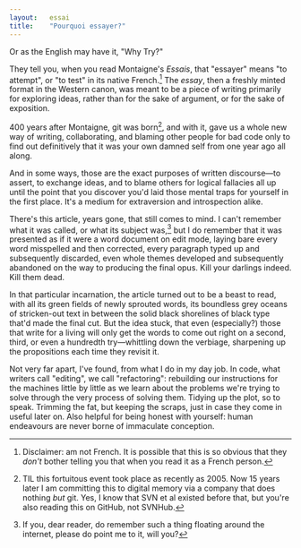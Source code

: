 ```yaml
---
layout:   essai
title:    "Pourquoi essayer?"
---
```


Or as the English may have it, "Why Try?"

They tell you, when you read Montaigne's _Essais_, that "essayer" means "to
attempt", or "to test" in its native French.[^1] The _essay_, then a freshly
minted format in the Western canon, was meant to be a piece of writing
primarily for exploring ideas, rather than for the sake of argument, or for the
sake of exposition.

400 years after Montaigne, git was born[^2], and with it, gave us a whole new
way of writing, collaborating, and blaming other people for bad code only to
find out definitively that it was your own damned self from one year ago all
along.

And in some ways, those are the exact purposes of written discourse—to assert,
to exchange ideas, and to blame others for logical fallacies all up until the
point that you discover you'd laid those mental traps for yourself in the first
place. It's a medium for extraversion and introspection alike.

There's this article, years gone, that still comes to mind. I can't remember
what it was called, or what its subject was,[^3] but I do remember that it was
presented as if it were a word document on edit mode, laying bare every word
misspelled and then corrected, every paragraph typed up and subsequently
discarded, even whole themes developed and subsequently abandoned on the way to
producing the final opus. Kill your darlings indeed. Kill them dead.

In that particular incarnation, the article turned out to be a beast to read,
with all its green fields of newly sprouted words, its boundless grey oceans
of stricken-out text in between the solid black shorelines of black type that'd
made the final cut. But the idea stuck, that even (especially?) those that
write for a living will only get the words to come out right on a second,
third, or even a hundredth try—whittling down the verbiage, sharpening up the
propositions each time they revisit it.

Not very far apart, I've found, from what I do in my day job. In code, what
writers call "editing", we call "refactoring": rebuilding our instructions for
the machines little by little as we learn about the problems we're trying to
solve through the very process of solving them. Tidying up the plot, so to
speak. Trimming the fat, but keeping the scraps, just in case they come in
useful later on. Also helpful for being honest with yourself: human
endeavours are never borne of immaculate conception.

[^1]: Disclaimer: am not French. It is possible that this is so obvious that
    they _don't_ bother telling you that when you read it as a French person.

[^2]: TIL this fortuitous event took place as recently as 2005. Now 15 years
    later I am committing this to digital memory via a company that does nothing
    _but_ git. Yes, I know that SVN et al existed before that, but you're also
    reading this on GitHub, not SVNHub.

[^3]: If you, dear reader, do remember such a thing floating around the
    internet, please do point me to it, will you?